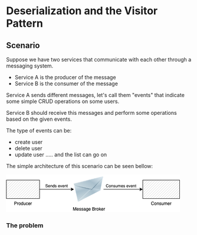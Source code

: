 # Deserialization and the Visitor Pattern

## Scenario

Suppose we have two services that communicate with each other through a messaging system.
- Service A is the producer of the message
- Service B is the consumer of the message

Service A sends different messages, let's call them "events" that indicate some simple CRUD operations
on some users.

Service B should receive this messages and perform some operations based on the given events.

The type of events can be:
- create user
- delete user
- update user ..... and the list can go on

The simple architecture of this scenario can be seen bellow:

![simple-architecture](./simple-messaging.png)

### The problem



